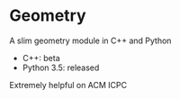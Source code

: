 # Geometry
A slim geometry module in C++ and Python

- C++: beta
- Python 3.5: released

Extremely helpful on ACM ICPC
